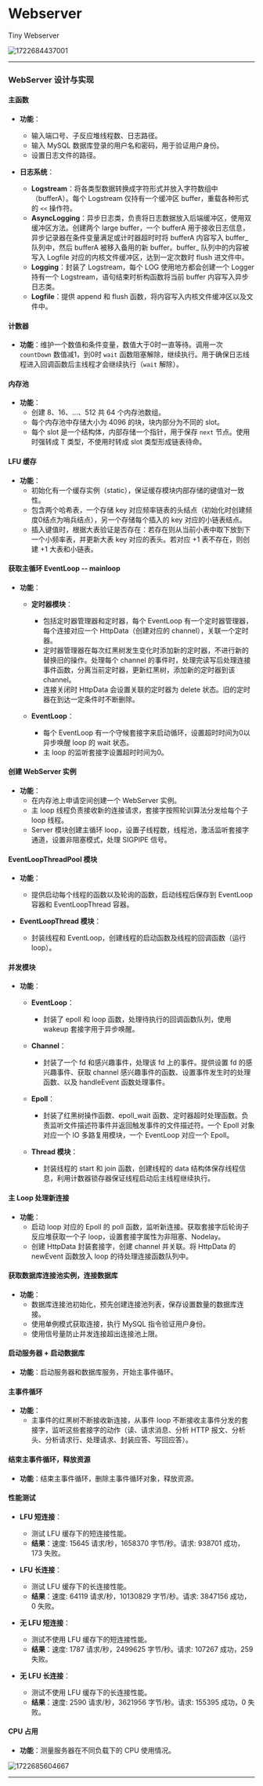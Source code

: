 # Webserver
Tiny Webserver

![1722684437001](image/README/1722684437001.png)


---

### WebServer 设计与实现

#### 主函数
- **功能**：
  - 输入端口号、子反应堆线程数、日志路径。
  - 输入 MySQL 数据库登录的用户名和密码，用于验证用户身份。
  - 设置日志文件的路径。

- **日志系统**：
  - **Logstream**：将各类型数据转换成字符形式并放入字符数组中（bufferA）。每个 Logstream 仅持有一个缓冲区 buffer，重载各种形式的 `<<` 操作符。
  - **AsyncLogging**：异步日志类，负责将日志数据放入后端缓冲区，使用双缓冲区方法。创建两个 large buffer，一个 bufferA 用于接收日志信息，异步记录器在条件变量满足或计时器超时时将 bufferA 内容写入 buffer_ 队列中，然后 bufferA 被移入备用的新 buffer。buffer_ 队列中的内容被写入 Logfile 对应的内核文件缓冲区，达到一定次数时 flush 进文件中。
  - **Logging**：封装了 Logstream，每个 LOG 使用地方都会创建一个 Logger 持有一个 Logstream，语句结束时析构函数将当前 buffer 内容写入异步日志类。
  - **Logfile**：提供 append 和 flush 函数，将内容写入内核文件缓冲区以及文件中。

#### 计数器
- **功能**：维护一个数值和条件变量，数值大于0时一直等待。调用一次 `countDown` 数值减1，到0时 `wait` 函数阻塞解除，继续执行。用于确保日志线程进入回调函数后主线程才会继续执行（`wait` 解除）。

#### 内存池
- **功能**：
  - 创建 8、16、...、512 共 64 个内存池数组。
  - 每个内存池中存储大小为 4096 的块，块内部分为不同的 slot。
  - 每个 slot 是一个结构体，内部存储一个指针，用于保存 `next` 节点。使用时强转成 T 类型，不使用时转成 slot 类型形成链表待命。

#### LFU 缓存
- **功能**：
  - 初始化有一个缓存实例（static），保证缓存模块内部存储的键值对一致性。
  - 包含两个哈希表，一个存储 key 对应频率链表的头结点（初始化时创建频度0结点为哨兵结点），另一个存储每个插入的 key 对应的小链表结点。
  - 插入键值时，根据大表验证是否存在：若存在则从当前小表中取下放到下一个小频率表，并更新大表 key 对应的表头。若对应 +1 表不存在，则创建 +1 大表和小链表。

#### 获取主循环 EventLoop -- mainloop
- **功能**：
  - **定时器模块**：
    - 包括定时器管理器和定时器，每个 EventLoop 有一个定时器管理器，每个连接对应一个 HttpData（创建对应的 channel），关联一个定时器。
    - 定时器管理器在每次红黑树发生变化时添加新的定时器，不进行新的替换旧的操作。处理每个 channel 的事件时，处理完读写后处理连接事件函数，分离当前定时器，更新红黑树，添加新的定时器到该 channel。
    - 连接关闭时 HttpData 会设置关联的定时器为 delete 状态。旧的定时器在到达一定条件时不断删除。

  - **EventLoop**：
    - 每个 EventLoop 有一个守候套接字来启动循环，设置超时时间为0以异步唤醒 loop 的 wait 状态。
    - 主 loop 的监听套接字设置超时时间为0。

#### 创建 WebServer 实例
- **功能**：
  - 在内存池上申请空间创建一个 WebServer 实例。
  - 主 loop 线程负责接收新的连接请求，套接字按照轮训算法分发给每个子 loop 线程。
  - Server 模块创建主循环 loop，设置子线程数，线程池，激活监听套接字通道，设置非阻塞模式，处理 SIGPIPE 信号。

#### EventLoopThreadPool 模块
- **功能**：
  - 提供启动每个线程的函数以及轮询的函数，启动线程后保存到 EventLoop 容器和 EventLoopThread 容器。

- **EventLoopThread 模块**：
  - 封装线程和 EventLoop，创建线程的启动函数及线程的回调函数（运行 loop）。

#### 并发模块
- **功能**：
  - **EventLoop**：
    - 封装了 epoll 和 loop 函数，处理待执行的回调函数队列，使用 wakeup 套接字用于异步唤醒。
  - **Channel**：
    - 封装了一个 fd 和感兴趣事件，处理该 fd 上的事件。提供设置 fd 的感兴趣事件、获取 channel 感兴趣事件的函数、设置事件发生时的处理函数、以及 handleEvent 函数处理事件。
  - **Epoll**：
    - 封装了红黑树操作函数、epoll_wait 函数、定时器超时处理函数。负责监听文件描述符事件并返回触发事件的文件描述符。一个 Epoll 对象对应一个 IO 多路复用模块，一个 EventLoop 对应一个 Epoll。

  - **Thread 模块**：
    - 封装线程的 start 和 join 函数，创建线程的 data 结构体保存线程信息，利用计数器锁存器保证线程启动后主线程继续执行。

#### 主 Loop 处理新连接
- **功能**：
  - 启动 loop 对应的 Epoll 的 poll 函数，监听新连接。获取套接字后轮询子反应堆获取一个子 loop，设置套接字属性为非阻塞、Nodelay。
  - 创建 HttpData 封装套接字，创建 channel 并关联。将 HttpData 的 newEvent 函数放入 loop 的待处理连接函数队列中。

#### 获取数据库连接池实例，连接数据库
- **功能**：
  - 数据库连接池初始化，预先创建连接池列表，保存设置数量的数据库连接。
  - 使用单例模式获取连接，执行 MySQL 指令验证用户身份。
  - 使用信号量防止并发连接超出连接池上限。

#### 启动服务器 + 启动数据库
- **功能**：启动服务器和数据库服务，开始主事件循环。

#### 主事件循环
- **功能**：
  - 主事件的红黑树不断接收新连接，从事件 loop 不断接收主事件分发的套接字，监听这些套接字的动作（读、请求消息、分析 HTTP 报文、分析头、分析请求行、处理请求、封装应答、写回应答）。

#### 结束主事件循环，释放资源
- **功能**：结束主事件循环，删除主事件循环对象，释放资源。

#### 性能测试
- **LFU 短连接**：
  - 测试 LFU 缓存下的短连接性能。
  - **结果**：速度: 15645 请求/秒，1658370 字节/秒。请求: 938701 成功，173 失败。

- **LFU 长连接**：
  - 测试 LFU 缓存下的长连接性能。
  - **结果**：速度: 64119 请求/秒，10130829 字节/秒。请求: 3847156 成功，0 失败。

- **无 LFU 短连接**：
  - 测试不使用 LFU 缓存下的短连接性能。
  - **结果**：速度: 1787 请求/秒，2499625 字节/秒。请求: 107267 成功，259 失败。

- **无 LFU 长连接**：
  - 测试不使用 LFU 缓存下的长连接性能。
  - **结果**：速度: 2590 请求/秒，3621956 字节/秒。请求: 155395 成功，0 失败。

#### CPU 占用
- **功能**：测量服务器在不同负载下的 CPU 使用情况。

![1722685604667](image/README/1722685604667.png)

---
